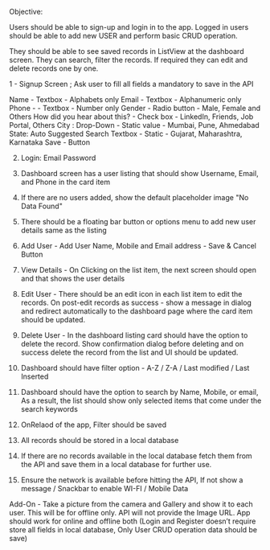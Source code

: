 

 
Objective:

Users should be able to sign-up  and login in to the app. Logged in users should be able to add new USER and perform basic CRUD operation.

They should be able to see saved records in ListView at the dashboard screen. They can search, filter the records. If required they can edit and delete records one by one.

 

1 - Signup Screen ; Ask user to fill all fields a mandatory to save in the API 

Name - Textbox - Alphabets only
Email  - Textbox - Alphanumeric only
Phone -  - Textbox - Number only
Gender - Radio button - Male, Female and Others
How did you hear about this? - Check box - LinkedIn, Friends, Job Portal, Others
City :  Drop-Down - Static value - Mumbai, Pune, Ahmedabad
State: Auto Suggested Search Textbox - Static  - Gujarat, Maharashtra, Karnataka
Save - Button

 

2. Login:
Email
Password


3. Dashboard screen has a user listing that should show Username, Email, and Phone in the card item

4. If there are no users added, show the default placeholder image "No Data Found"

5. There should be a floating bar button or options menu to add new user details same as the listing

6. Add User - Add User Name, Mobile and Email address - Save & Cancel Button

7. View Details - On Clicking on the list item, the next screen should open and that shows the user details

8. Edit User - There should be an edit icon in each list item to edit the records. On post-edit records as success - show a message in dialog and redirect automatically to the dashboard page where the card item should be updated.

9. Delete User -  In the dashboard listing card should have the option to delete the record. Show confirmation dialog before deleting and on success delete the record from the list and UI should be updated.

10. Dashboard should have filter option - A-Z / Z-A / Last modified / Last Inserted

11. Dashboard should have the option to search by Name, Mobile, or email, As a result, the list should show only selected items that come under the search keywords

12. OnRelaod of the app, Filter should be saved

13. All records should be stored in a local database

14. If there are no records available in the local database fetch them from the API and save them in a local database for further use.

15. Ensure the network is available before hitting the API, If not show a message / Snackbar to enable WI-FI / Mobile Data

 

Add-On - Take a picture from the camera and Gallery and show it to each user. This will be for offline only. API will not provide the Image URL. App should work for online and offline both (Login and Register doesn’t require store all fields in local database, Only User CRUD operation data should be save)
